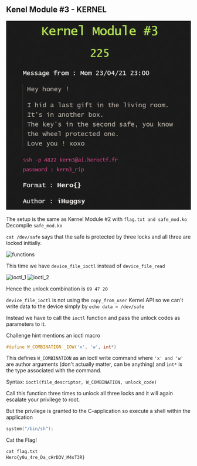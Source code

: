 ## Kenel Module #3 - KERNEL

![task](task.png)

The setup is the same as Kernel Module #2 with ```flag.txt and safe_mod.ko```
Decompile ```safe_mod.ko```

```cat /dev/safe``` says that the safe is protected by three locks and all three are locked initially.

![functions](decompiler/functions.png)

This time we have ```device_file_ioctl``` instead of ```device_file_read```

![ioctl_1](decompiler/ioctl_1.png)
![ioctl_2](decompiler/ioctl_2.png)

Hence the unlock combination is ```69 47 20``` 

```device_file_ioctl``` is not using the ```copy_from_user``` Kernel API so we can't write data to the device simply by
```echo data > /dev/safe```

Instead we have to call the ```ioctl``` function and pass the unlock codes as parameters to it.

Challenge hint mentions an ioctl macro
```c
#define W_COMBINATION _IOW('x', 'w', int*)
```

This defines ```W_COMBINATION``` as an ioctl write command where ```'x' and 'w'``` are author arguments (don't actually matter, can be anything) and ```int*``` is the type associated with the command.

Syntax: ```ioctl(file_descriptor, W_COMBINATION, unlock_code)```

Call this function three times to unlock all three locks and it will again escalate your privilege to root.

But the privilege is granted to the C-application so execute a shell within the application
```c
system("/bin/sh");
```

Cat the Flag!
```
cat flag.txt
Hero{y0u_4re_Da_cHrD3V_M4sT3R}
```
